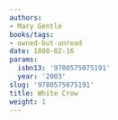 ```yaml
---
authors:
- Mary Gentle
books/tags:
- owned-but-unread
date: 1800-02-16
params:
  isbn13: '9780575075191'
  year: '2003'
slug: '9780575075191'
title: White Crow
weight: 1
---
```



<!--more-->